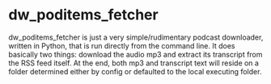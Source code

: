 dw_poditems_fetcher
===================

dw_poditems_fetcher is just a very simple/rudimentary podcast downloader, written in Python, that is run directly from the command line. It does basically two things: download the audio mp3 and extract its transcript from the RSS feed itself. At the end, both mp3 and transcript text will reside on a folder determined either by config or defaulted to the local executing folder.
